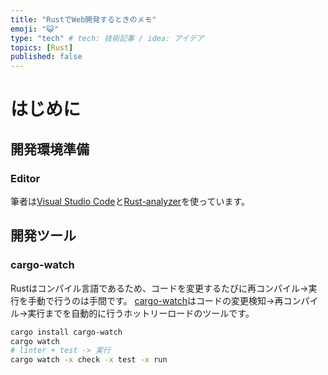 ```yaml
---
title: "RustでWeb開発するときのメモ"
emoji: "😺"
type: "tech" # tech: 技術記事 / idea: アイデア
topics: [Rust]
published: false
---
```


# はじめに
## 開発環境準備
### Editor
筆者は[Visual Studio Code](https://code.visualstudio.com/)と[Rust-analyzer](https://github.com/rust-lang/rust-analyzer)を使っています。

## 開発ツール
### cargo-watch
Rustはコンパイル言語であるため、コードを変更するたびに再コンパイル->実行を手動で行うのは手間です。
[cargo-watch](https://github.com/watchexec/cargo-watch)はコードの変更検知->再コンパイル->実行までを自動的に行うホットリーロードのツールです。
```bash
cargo install cargo-watch
cargo watch
# linter + test -> 実行
cargo watch -x check -x test -x run
```
